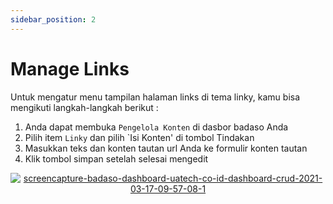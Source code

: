 ```yaml
---
sidebar_position: 2
---
```


# Manage Links

Untuk mengatur menu tampilan halaman links di tema linky, kamu bisa mengikuti langkah-langkah berikut :
1. Anda dapat membuka `Pengelola Konten` di dasbor badaso Anda
2. Pilih item `Linky` dan pilih `Isi Konten' di tombol Tindakan
3. Masukkan teks dan konten tautan url Anda ke formulir konten tautan
4. Klik tombol simpan setelah selesai mengedit

<p align="center">
   <a href="https://badaso-docs.uatech.co.id/">
    <img src="http://localhost:3000/img/links-content.png" alt="screencapture-badaso-dashboard-uatech-co-id-dashboard-crud-2021-03-17-09-57-08-1" />
  </a>
</p>
